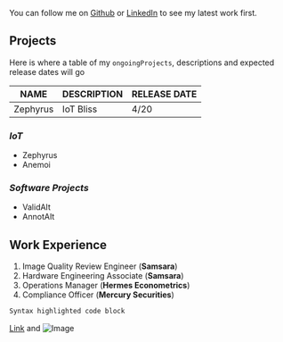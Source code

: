 You can follow me on [Github](https://github.com/CurtisDeCastro/curtisdecastro.github.io/edit/main/index.md) or [LinkedIn](https://linkedin.com/in/curtis415) to see my latest work first.

## Projects

Here is where a table of my `ongoingProjects`, descriptions and expected release dates will go

| NAME | DESCRIPTION | RELEASE DATE |
| --- | --- | --- |
| Zephyrus | IoT Bliss | 4/20 |

### _IoT_
- Zephyrus
- Anemoi

### _Software Projects_
- ValidAIt
- AnnotAIt

## Work Experience
1. Image Quality Review Engineer (**Samsara**)
2. Hardware Engineering Associate (**Samsara**)
3. Operations Manager (**Hermes Econometrics**)
4. Compliance Officer (**Mercury Securities**)

```markdown
Syntax highlighted code block

```

[Link](url) and ![Image](src)

